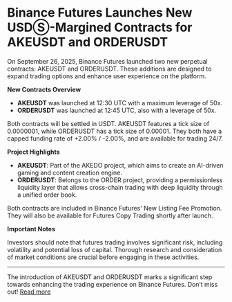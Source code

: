 # Binance Futures Launches New USDⓈ-Margined Contracts for AKEUSDT and ORDERUSDT

On September 26, 2025, Binance Futures launched two new perpetual contracts: AKEUSDT and ORDERUSDT. These additions are designed to expand trading options and enhance user experience on the platform.

**New Contracts Overview**

- **AKEUSDT** was launched at 12:30 UTC with a maximum leverage of 50x.
- **ORDERUSDT** was launched at 12:45 UTC, also with a leverage of 50x.

Both contracts will be settled in USDT. AKEUSDT features a tick size of 0.0000001, while ORDERUSDT has a tick size of 0.00001. They both have a capped funding rate of +2.00% / -2.00%, and are available for trading 24/7.

**Project Highlights**

- **AKEUSDT**: Part of the AKEDO project, which aims to create an AI-driven gaming and content creation engine.
- **ORDERUSDT**: Belongs to the ORDER project, providing a permissionless liquidity layer that allows cross-chain trading with deep liquidity through a unified order book.

Both contracts are included in Binance Futures' New Listing Fee Promotion. They will also be available for Futures Copy Trading shortly after launch.

**Important Notes**

Investors should note that futures trading involves significant risk, including volatility and potential loss of capital. Thorough research and consideration of market conditions are crucial before engaging in these activities.

---

The introduction of AKEUSDT and ORDERUSDT marks a significant step towards enhancing the trading experience on Binance Futures. Don’t miss out! [Read more](https://chain-base.xyz/binance-futures-launches-new-usd%e2%93%a2-margined-contracts-for-akeusdt-and-orderusdt)